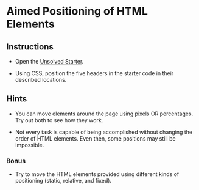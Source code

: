 # Aimed Positioning of HTML Elements

## Instructions

* Open the [Unsolved Starter](Unsolved/AimedPositioning.html).

* Using CSS, position the five headers in the starter code in their described locations.

## Hints

* You can move elements around the page using pixels OR percentages. Try out both to see how they work.

* Not every task is capable of being accomplished without changing the order of HTML elements. Even then, some positions may still be impossible.

### Bonus

* Try to move the HTML elements provided using different kinds of positioning (static, relative, and fixed).
